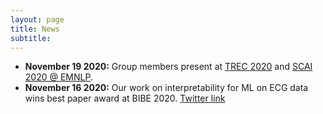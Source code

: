 ```yaml
---
layout: page
title: News
subtitle: 
---
```


- **November 19 2020:** Group members present at [TREC 2020](https://trec.nist.gov/pubs/call2020.html) and [SCAI 2020 @ EMNLP](https://scai.info/2020/).
- **November 16 2020:** Our work on interpretability for ML on ECG data wins best paper award at BIBE 2020. [Twitter link](https://twitter.com/jones_yola/status/1328430472968478720)
